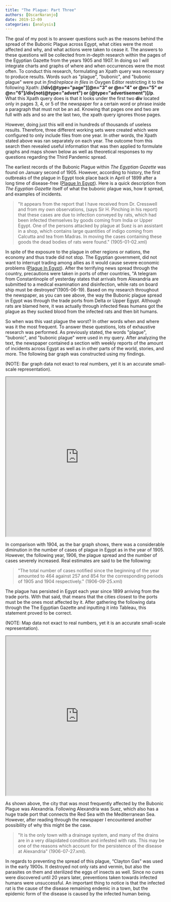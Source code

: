 ```yaml
---
title: "The Plague: Part Three"
authors: [OscarNaranjo]
date: 2019-12-09
categories: [analysis]
---
```


The goal of my post is to answer questions such as the reasons behind the spread of the Bubonic Plague across Egypt, what cities were the most affected and why, and what actions were taken to cease it. The answers to these questions will be collected from in-depth research within the pages of the Egyptian Gazette from the years 1905 and 1907. In doing so I will integrate charts and graphs of where and when occurrences were the most often. To conduct this research, formulating an Xpath query was necessary to produce results. Words such as "plague", "bubonic", and "bubonic plague" were put in _find/replace in files_ in Oxygen Editor restricting it to the following Xpath: **//div[@type="page"][@n="3" or @n="4" or @n="5" or @n="6"]/div[not(@type="advert") or (@type="advertisement")]/p**. What this Xpath query does is that it looks under the first two **div** located only in pages 3, 4, or 5 of the newspaper for a certain word or phrase inside a paragraph that must not be an ad. Knowing that pages one and two are full with ads and so are the last two, the xpath query ignores those pages.

However, doing just this will end in hundreds of thousands of useless results. Therefore, three different working sets were created which were configured to only include files from one year. In other words, the Xpath stated above was ran separately on each year. The outcome from this search then revealed useful information that was then applied to formulate graphs and maps shown below as well as theoretical responses to my questions regarding the Third Pandemic spread.

The earliest records of the Bubonic Plague within _The Egyptian Gazette_ was found on January second of 1905. However, according to history, the first outbreaks of the plague in Egypt took place back in April of 1899 after a long time of disease-free ([Plague In Egypt](www.jstor.org/stable/20436191.)). Here is a quick description from _The Egyptian Gazette_ itself of what the bubonic plague was, how it spread, and examples of incidents.
> "It appears from the report that I have received from Dr. Cresswell and from my own observations, (says Sir H. Pinching in his report) that these cases are due to infection conveyed by rats, which had been infected themselves by goods coming from India or Upper Egypt. One of the persons attacked by plague at Suez is an assistant in a shop, which contains large quantities of indigo coming from Calcutta and tea from Madras. In moving the cases containing these goods the dead bodies of rats were found." (1905-01-02.xml)

In spite of the exposure to the plague in other regions or nations, the economy and thus trade did not stop. The Egyptian government, did not want to interrupt trading among allies as it would cause severe economic problems ([Plague In Egypt](www.jstor.org/stable/20436191.)). After the terrifying news spread through the country, precautions were taken in ports of other countries, "A telegram from Constantinople of yesterday states that arrivals from Alexandria are submitted to a medical examination and disinfection, while rats on board ship must be destroyed"(1905-06-19). Based on my research throughout the newspaper, as you can see above, the way the Bubonic plague spread in Egypt was through the trade ports from Delta or Upper Egypt. Although rats are blamed here, it was actually through infected fleas humans got the plague as they sucked blood from the infected rats and then bit humans.

So when was this vast plague the worst? In other words when and where was it the most frequent. To answer these questions, lots of exhaustive research was performed. As previously stated, the words "plague", "bubonic", and "bubonic plague" were used in my query. After analyzing the text, the newspaper contained a section with weekly reports of the amount of incidents across Egypt as well as in other parts of the world, stories, and  more. The following bar graph was constructed using my findings.

(NOTE: Bar graph data not exact to real numbers, yet it is an accurate small-scale representation).
<iframe src="https://public.tableau.com/views/Bubonicplaguechartdata/Bargraph?:display_count=y&publish=yes&:origin=viz_share_link:showVizHome=no&:embed=true" align="center" width="90%" height="500"></iframe>


In comparison with 1904, as the bar graph shows, there was a considerable diminution in the number of cases of plague in Egypt as in the year of 1905. However, the following year, 1906, the plague spread and the number of cases severely increased. Real estimates are said to be the following:
> "The total number of cases notified since the beginning of the year amounted to 464 against 257 and 854 for the corresponding periods of 1905 and 1904 respectively." (1906-09-25.xml)

The plague has persisted in Egypt each year since 1899 arriving from the trade ports. With that said, that means that the cities closest to the ports must be the ones most affected by it. After gathering the following data through the The Egyptian Gazette and inputting it into Tableau, this statement proved to be correct.

(NOTE: Map data not exact to real numbers, yet it is an accurate small-scale representation).
<iframe src="https://public.tableau.com/views/Bubonicplaguechartdata/Sheet2?:display_count=y&publish=yes&:origin=viz_share_link:showVizHome=no&:embed=true" align="center" width="90%" height="500"></iframe>

As shown above, the city that was most frequently affected by the Bubonic Plague was Alexandria. Following Alexandria was Suez, which also has a huge trade port that connects the Red Sea with the Mediterranean Sea. However, after reading through the newspaper I encountered another possibility of why this might be the case.
> "It is the only town with a drainage system, and many of the drains are in a very dilapidated condition and infested with rats. This may be one of the reasons which account for the persistence of the disease at Alexandria" (1906-07-27.xml).

In regards to preventing the spread of this plague, “Clayton Gas” was used in the early 1900s. It destroyed not only rats and vermin, but also the parasites on them and sterilized the eggs of insects as well. Since no cures were discovered until 20 years later, preventions taken towards infected humans were unsuccessful. An important thing to notice is that the infected rat is the cause of the disease remaining endemic in a town, but the epidemic form of the disease is caused by the infected human being.
